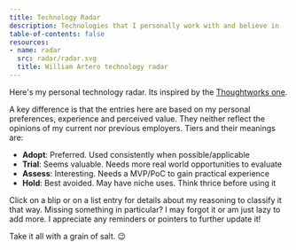 ```yaml
---
title: Technology Radar
description: Technologies that I personally work with and believe in
table-of-contents: false
resources:
- name: radar
  src: radar/radar.svg
  title: William Artero technology radar
---
```


Here's my personal technology radar. Its inspired by the [Thoughtworks one](https://www.thoughtworks.com/radar).

A key difference is that the entries here are based on my personal preferences,
experience and perceived value. They neither reflect the opinions of my current
nor previous employers. Tiers and their meanings are:

- **Adopt**: Preferred. Used consistently when possible/applicable
- **Trial**: Seems valuable. Needs more real world opportunities to evaluate
- **Assess**: Interesting. Needs a MVP/PoC to gain practical experience
- **Hold**: Best avoided. May have niche uses. Think thrice before using it

Click on a blip or on a list entry for details about my reasoning to classify
it that way. Missing something in particular? I may forgot it or am just lazy
to add more. I appreciate any reminders or pointers to further update it!

Take it all with a grain of salt. 😉
